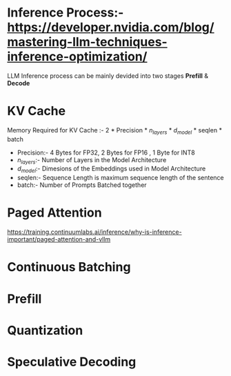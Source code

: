 # Inference Process:- https://developer.nvidia.com/blog/mastering-llm-techniques-inference-optimization/
  LLM Inference process can be mainly devided into two stages **Prefill** & **Decode**


# KV Cache

 Memory Required for KV Cache :- 2 * Precision * $n_{layers}$ * $d_{model}$ * seqlen * batch
 - Precision:- 4 Bytes for FP32, 2 Bytes for FP16 , 1 Byte for INT8
 - $n_{layers}$:- Number of Layers in the Model Architecture
 - $d_{model}$:- Dimesions of the Embeddings used in Model Architecture
 - seqlen:- Sequence Length is maximum sequence length of the sentence 
 - batch:- Number of Prompts Batched together
 
# Paged Attention
 https://training.continuumlabs.ai/inference/why-is-inference-important/paged-attention-and-vllm
# Continuous Batching
# Prefill
# Quantization
# Speculative Decoding


